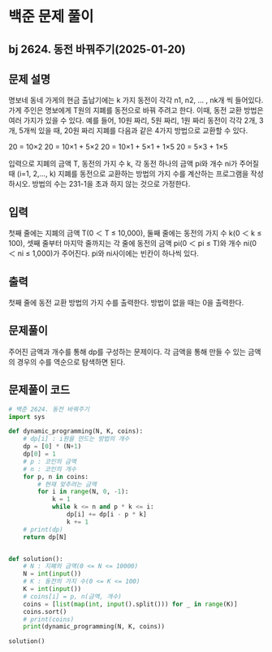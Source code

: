 # 백준 문제 풀이

## bj 2624. 동전 바꿔주기(2025-01-20)

## 문제 설명

명보네 동네 가게의 현금 출납기에는 k 가지 동전이 각각 n1, n2, … , nk개 씩 들어있다. 가게 주인은 명보에게 T원의 지폐를 동전으로 바꿔 주려고 한다. 이때, 동전 교환 방법은 여러 가지가 있을 수 있다. 예를 들어, 10원 짜리, 5원 짜리, 1원 짜리 동전이 각각 2개, 3개, 5개씩 있을 때, 20원 짜리 지폐를 다음과 같은 4가지 방법으로 교환할 수 있다.

20 = 10×2
20 = 10×1 + 5×2
20 = 10×1 + 5×1 + 1×5
20 = 5×3 + 1×5

입력으로 지폐의 금액 T, 동전의 가지 수 k, 각 동전 하나의 금액 pi와 개수 ni가 주어질 때 (i=1, 2,…, k) 지폐를 동전으로 교환하는 방법의 가지 수를 계산하는 프로그램을 작성하시오. 방법의 수는 231-1을 초과 하지 않는 것으로 가정한다.

## 입력

첫째 줄에는 지폐의 금액 T(0 ＜ T ≤ 10,000), 둘째 줄에는 동전의 가지 수 k(0 ＜ k ≤ 100), 셋째 줄부터 마지막 줄까지는 각 줄에 동전의 금액 pi(0 ＜ pi ≤ T)와 개수 ni(0 ＜ ni ≤ 1,000)가 주어진다. pi와 ni사이에는 빈칸이 하나씩 있다.

## 출력

첫째 줄에 동전 교환 방법의 가지 수를 출력한다. 방법이 없을 때는 0을 출력한다.

## 문제풀이

주어진 금액과 개수를 통해 dp를 구성하는 문제이다.
각 금액을 통해 만들 수 있는 금액의 경우의 수를 역순으로 탐색하면 된다.

## 문제풀이 코드

```python
# 백준 2624. 동전 바꿔주기
import sys

def dynamic_programming(N, K, coins):
    # dp[i] : i원을 만드는 방법의 개수
    dp = [0] * (N+1)
    dp[0] = 1
    # p : 코인의 금액
    # n : 코인의 개수
    for p, n in coins:
        # 현재 맞추려는 금액
        for i in range(N, 0, -1):
            k = 1
            while k <= n and p * k <= i:
                dp[i] += dp[i - p * k]
                k += 1
    # print(dp)
    return dp[N]


def solution():
    # N : 지폐의 금액(0 <= N <= 10000)
    N = int(input())
    # K : 동전의 가지 수(0 <= K <= 100)
    K = int(input())
    # coins[i] = p, n(금액, 개수)
    coins = [list(map(int, input().split())) for _ in range(K)]
    coins.sort()
    # print(coins)
    print(dynamic_programming(N, K, coins))

solution()
```
